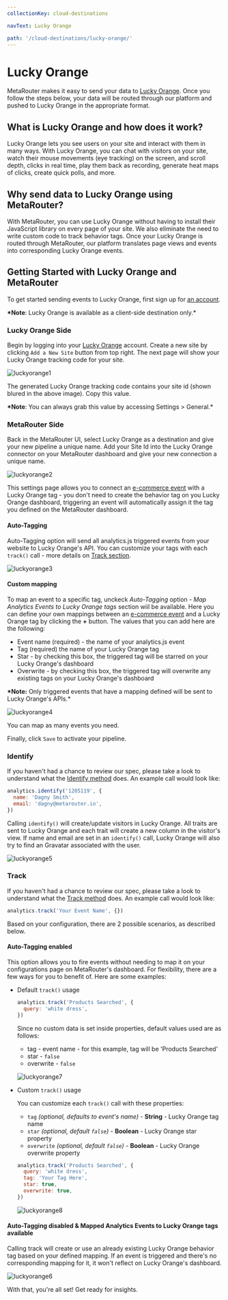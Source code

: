 ```yaml
---
collectionKey: cloud-destinations

navText: Lucky Orange

path: '/cloud-destinations/lucky-orange/'
---
```


# Lucky Orange

MetaRouter makes it easy to send your data to [Lucky Orange](https://www.luckyorange.com/). Once you follow the steps below, your data will be routed through our platform and pushed to Lucky Orange in the appropriate format.

## What is Lucky Orange and how does it work?

Lucky Orange lets you see users on your site and interact with them in many ways. With Lucky Orange, you can chat with visitors on your site, watch their mouse movements (eye tracking) on the screen, and scroll depth, clicks in real time, play them back as recording, generate heat maps of clicks, create quick polls, and more.

## Why send data to Lucky Orange using MetaRouter?

With MetaRouter, you can use Lucky Orange without having to install their JavaScript library on every page of your site. We also eliminate the need to write custom code to track behavior tags. Once your Lucky Orange is routed through MetaRouter, our platform translates page views and events into corresponding Lucky Orange events.

## Getting Started with Lucky Orange and MetaRouter

To get started sending events to Lucky Orange, first sign up for [an account](https://www.luckyorange.com/).

**\*Note**: Lucky Orange is available as a client-side destination only.\*

### Lucky Orange Side

Begin by logging into your [Lucky Orange](https://www.luckyorange.com/) account. Create a new site by clicking `Add a New Site` button from top right. The next page will show your Lucky Orange tracking code for your site.

![luckyorange1](/images/luckyorange1.png)

The generated Lucky Orange tracking code contains your site id (shown blured in the above image). Copy this value.

**\*Note**: You can always grab this value by accessing Settings > General.\*

### MetaRouter Side

Back in the MetaRouter UI, select Lucky Orange as a destination and give your new pipeline a unique name. Add your Site Id into the Lucky Orange connector on your MetaRouter dashboard and give your new connection a unique name.

![luckyorange2](/images/luckyorange2.png)

This settings page allows you to connect an [e-commerce event](/sources/analytics-js-ecommerce-spec/) with a Lucky Orange tag - you don't need to create the behavior tag on you Lucky Orange dashboard, triggering an event will automatically assign it the tag you defined on the MetaRouter dashboard.

#### Auto-Tagging

Auto-Tagging option will send all analytics.js triggered events from your website to Lucky Orange's API. You can customize your tags with each `track()` call - more details on [Track section](#track).

![luckyorange3](/images/luckyorange3.png)

#### Custom mapping

To map an event to a specific tag, unckeck _Auto-Tagging_ option - _Map Analytics Events to Lucky Orange tags_ section wiil be available. Here you can define your own mappings between an [e-commerce event](/sources/analytics-js-ecommerce-spec/) and a Lucky Orange tag by clicking the **+** button. The values that you can add here are the following:

- Event name (required) - the name of your analytics.js event
- Tag (required) the name of your Lucky Orange tag
- Star - by checking this box, the triggered tag will be starred on your Lucky Orange's dashboard
- Overwrite - by checking this box, the triggered tag will overwrite any existing tags on your Lucky Orange's dashboard

**\*Note:** Only triggered events that have a mapping defined will be sent to Lucky Orange's APIs.\*

![luckyorange4](/images/luckyorange4.png)

You can map as many events you need.

Finally, click `Save` to activate your pipeline.

### Identify

If you haven't had a chance to review our spec, please take a look to understand what the [Identify method](https://docs.metarouter.io/v2/clickstream/calls.html#identify) does. An example call would look like:

```javascript
analytics.identify('1205119', {
  name: 'Dagny Smith',
  email: 'dagny@metarouter.io',
})
```

Calling `identify()` will create/update visitors in Lucky Orange. All traits are sent to Lucky Orange and each trait will create a new column in the visitor's view. If name and email are set in an `identify()` call, Lucky Orange will also try to find an Gravatar associated with the user.

![luckyorange5](/images/luckyorange5.png)

### Track

If you haven't had a chance to review our spec, please take a look to understand what the [Track method](https://docs.metarouter.io/v2/clickstream/calls.html#track) does. An example call would look like:

```javascript
analytics.track('Your Event Name', {})
```

Based on your configuration, there are 2 possible scenarios, as described below.

#### Auto-Tagging enabled

This option allows you to fire events without needing to map it on your configurations page on MetaRouter's dashboard.
For flexibility, there are a few ways for you to benefit of. Here are some examples:

- Default `track()` usage

  ```javascript
  analytics.track('Products Searched', {
    query: 'white dress',
  })
  ```

  Since no custom data is set inside properties, default values used are as follows:

  - tag - event name - for this example, tag will be 'Products Searched'
  - star - `false`
  - overwrite - `false`

  ![luckyorange7](/images/luckyorange7.png)

- Custom `track()` usage

  You can customize each `track()` call with these properties:

  - `tag` _(optional, defaults to event's name)_ - **String** - Lucky Orange tag name
  - `star` _(optional, default `false`)_ - **Boolean** - Lucky Orange star property
  - `overwrite` _(optional, default `false`)_ - **Boolean** - Lucky Orange overwrite property

  ```javascript
  analytics.track('Products Searched', {
    query: 'white dress',
    tag: 'Your Tag Here',
    star: true,
    overwrite: true,
  })
  ```

  ![luckyorange8](/images/luckyorange8.png)

#### Auto-Tagging disabled & Mapped Analytics Events to Lucky Orange tags available

Calling track will create or use an already existing Lucky Orange behavior tag based on your defined mapping. If an event is triggered and there's no corresponding mapping for it, it won't reflect on Lucky Orange's dashboard.

![luckyorange6](/images/luckyorange6.png)

With that, you're all set! Get ready for insights.
